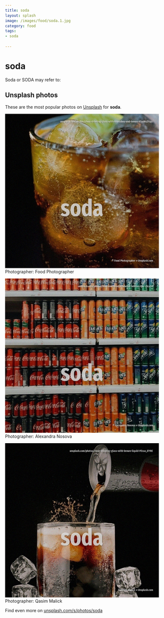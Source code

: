```yaml
---
title: soda
layout: splash
image: /images/food/soda.1.jpg
category: food
tags:
- soda

---
```

# soda

Soda or SODA may refer to:     

 
## Unsplash photos
These are the most popular photos on [Unsplash](https://unsplash.com) for **soda**.
 
![soda](/images/food/soda.1.jpg)
Photographer:  Food Photographer
 
![soda](/images/food/soda.2.jpg)
Photographer:  Alexandra Nosova
 
![soda](/images/food/soda.3.jpg)
Photographer:  Qasim Malick
 
Find even more on [unsplash.com/s/photos/soda](https://unsplash.com/s/photos/soda)
 
